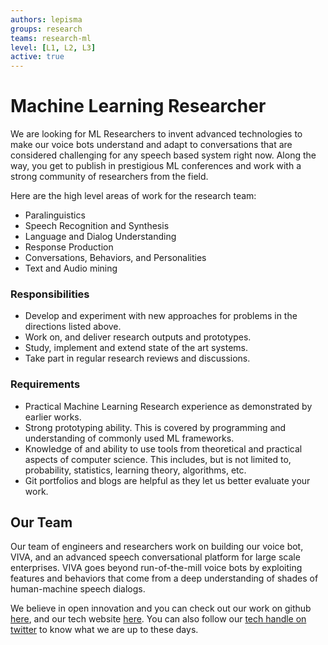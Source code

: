 ```yaml
---
authors: lepisma
groups: research
teams: research-ml
level: [L1, L2, L3]
active: true
---
```


# Machine Learning Researcher

We are looking for ML Researchers to invent advanced technologies to make our
voice bots understand and adapt to conversations that are considered challenging
for any speech based system right now. Along the way, you get to publish in
prestigious ML conferences and work with a strong community of researchers from
the field.

Here are the high level areas of work for the research team:

+ Paralinguistics
+ Speech Recognition and Synthesis
+ Language and Dialog Understanding
+ Response Production
+ Conversations, Behaviors, and Personalities
+ Text and Audio mining

### Responsibilities

+ Develop and experiment with new approaches for problems in the directions
  listed above.
+ Work on, and deliver research outputs and prototypes.
+ Study, implement and extend state of the art systems.
+ Take part in regular research reviews and discussions.
 
### Requirements

+ Practical Machine Learning Research experience as demonstrated by earlier
  works.
+ Strong prototyping ability. This is covered by programming and understanding
  of commonly used ML frameworks.
+ Knowledge of and ability to use tools from theoretical and practical aspects
  of computer science. This includes, but is not limited to, probability,
  statistics, learning theory, algorithms, etc.
+ Git portfolios and blogs are helpful as they let us better evaluate your work.

## Our Team

Our team of engineers and researchers work on building our voice bot, VIVA, and
an advanced speech conversational platform for large scale enterprises. VIVA
goes beyond run-of-the-mill voice bots by exploiting features and behaviors that
come from a deep understanding of shades of human-machine speech dialogs.

We believe in open innovation and you can check out our work on github [here](https://github.com/skit-ai), and
our tech website [here](https://tech.skit.ai/). You can also follow our [tech handle on twitter](https://twitter.com/SkitTech/) to know
what we are up to these days.

